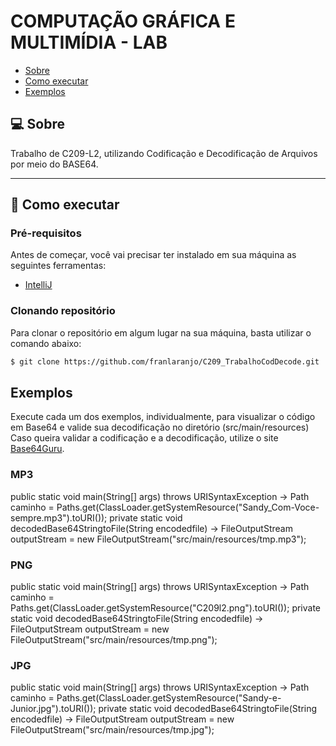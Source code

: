 # COMPUTAÇÃO GRÁFICA E MULTIMÍDIA - LAB

- [Sobre](#-sobre)
- [Como executar](#-como-executar)
- [Exemplos](#-exemplos)


## 💻 Sobre

Trabalho de C209-L2, utilizando Codificação e Decodificação de Arquivos por meio do BASE64.  

---

## 🚀 Como executar

### Pré-requisitos

Antes de começar, você vai precisar ter instalado em sua máquina as seguintes ferramentas:

- [IntelliJ](https://www.jetbrains.com/pt-br/idea/download/#section=windows)

### Clonando repositório

Para clonar o repositório em algum lugar na sua máquina, basta utilizar o comando abaixo:
```bash
$ git clone https://github.com/franlaranjo/C209_TrabalhoCodDecode.git
```

## Exemplos
Execute cada um dos exemplos, individualmente, para visualizar o código em Base64 e valide sua decodificação no diretório (src/main/resources)
Caso queira validar a codificação e a decodificação, utilize o site [Base64Guru](https://base64.guru/).

### MP3
public static void main(String[] args) throws URISyntaxException → Path caminho = Paths.get(ClassLoader.getSystemResource("Sandy_Com-Voce-sempre.mp3").toURI());
private static void decodedBase64StringtoFile(String encodedfile) → FileOutputStream outputStream = new FileOutputStream("src/main/resources/tmp.mp3");

### PNG
public static void main(String[] args) throws URISyntaxException → Path caminho = Paths.get(ClassLoader.getSystemResource("C209l2.png").toURI());
private static void decodedBase64StringtoFile(String encodedfile) → FileOutputStream outputStream = new FileOutputStream("src/main/resources/tmp.png");

### JPG
public static void main(String[] args) throws URISyntaxException → Path caminho = Paths.get(ClassLoader.getSystemResource("Sandy-e-Junior.jpg").toURI());
private static void decodedBase64StringtoFile(String encodedfile) → FileOutputStream outputStream = new FileOutputStream("src/main/resources/tmp.jpg");
